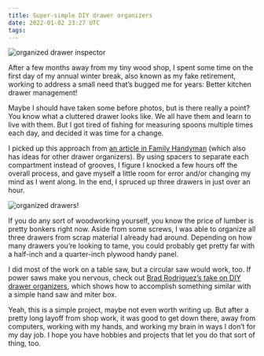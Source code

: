 ```yaml
---
title: Super-simple DIY drawer organizers
date: 2022-01-02 23:27 UTC
tags:
---
```


![organized drawer inspector](/images/content/drawers.jpg)

After a few months away from my tiny wood shop, I spent some time on the first
day of my annual winter break, also known as my fake retirement, working to
address a small need that’s bugged me for years: Better kitchen drawer
management!

Maybe I should have taken some before photos, but is there really a point? You
know what a cluttered drawer looks like. We all have them and learn to live with
them. But I got tired of fishing for measuring spoons multiple times each day,
and decided it was time for a change.

I picked up this approach from [an article in Family
Handyman](https://www.familyhandyman.com/project/maximize-your-drawer-space/)
(which also has ideas for other drawer organizers). By using spacers to separate
each compartment instead of grooves, I figure I knocked a few hours off the
overall process, and gave myself a little room for error and/or changing my mind
as I went along. In the end, I spruced up three drawers in just over an hour.

![organized drawers!](/images/content/drawers2.jpg)

If you do any sort of woodworking yourself, you know the price of lumber is
pretty bonkers right now. Aside from some screws, I was able to organize all
three drawers from scrap material I already had around. Depending on how many
drawers you’re looking to tame, you could probably get pretty far with a
half-inch and a quarter-inch plywood handy panel.

I did most of the work on a table saw, but a circular saw would work, too. If
power saws make you nervous, check out [Brad Rodriguez’s take on DIY drawer
organizers](https://www.youtube.com/watch?v=DAb2vevBUdM), which shows how to
accomplish something similar with a simple hand saw and miter box.

Yeah, this is a simple project, maybe not even worth writing up. But after a
pretty long layoff from shop work, it was good to get down there, away from
computers, working with my hands, and working my brain in ways I don’t for my
day job. I hope you have hobbies and projects that let you do that sort of
thing, too.
